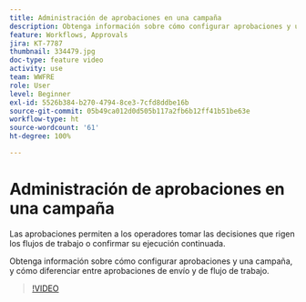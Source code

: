 ```yaml
---
title: Administración de aprobaciones en una campaña
description: Obtenga información sobre cómo configurar aprobaciones y una campaña, y cómo diferenciar entre aprobaciones de envío y de flujo de trabajo.
feature: Workflows, Approvals
jira: KT-7787
thumbnail: 334479.jpg
doc-type: feature video
activity: use
team: WWFRE
role: User
level: Beginner
exl-id: 5526b384-b270-4794-8ce3-7cfd8ddbe16b
source-git-commit: 05b49ca012d0d505b117a2fb6b12ff41b51be63e
workflow-type: ht
source-wordcount: '61'
ht-degree: 100%

---
```


# Administración de aprobaciones en una campaña

Las aprobaciones permiten a los operadores tomar las decisiones que rigen los flujos de trabajo o confirmar su ejecución continuada.

Obtenga información sobre cómo configurar aprobaciones y una campaña, y cómo diferenciar entre aprobaciones de envío y de flujo de trabajo.

>[!VIDEO](https://video.tv.adobe.com/v/334479?quality=12&learn=on)
